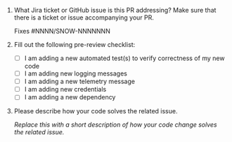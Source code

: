 1. What Jira ticket or GitHub issue is this PR addressing? Make sure that there is a ticket or issue accompanying your PR.

   Fixes #NNNN/SNOW-NNNNNNN

2. Fill out the following pre-review checklist:

   - [ ] I am adding a new automated test(s) to verify correctness of my new code
   - [ ] I am adding new logging messages
   - [ ] I am adding a new telemetry message
   - [ ] I am adding new credentials
   - [ ] I am adding a new dependency

3. Please describe how your code solves the related issue.

   *Replace this with a short description of how your code change solves the related issue.*
